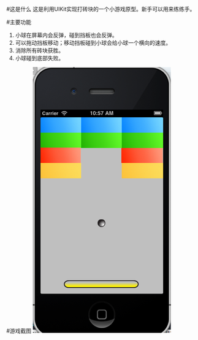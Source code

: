 #这是什么
这是利用UIKit实现打砖块的一个小游戏原型。新手可以用来练练手。

#主要功能
1. 小球在屏幕内会反弹，碰到挡板也会反弹。
2. 可以拖动挡板移动；移动挡板碰到小球会给小球一个横向的速度。
3. 消除所有砖块获胜。
4. 小球碰到底部失败。

#游戏截图
![界面截图](https://github.com/cythb/Blocker/raw/master/ReadmeRes/screen_shot.png)